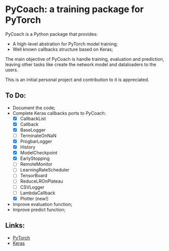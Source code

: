 # PyCoach: a training package for PyTorch

PyCoach is a Python package that provides:
- A high-level abstration for PyTorch model training;
- Well known callbacks structure based on Keras;

The main objective of PyCoach is handle training, evaluation and prediction, leaving other tasks like create the network model and dataloaders to the users.

This is an initial personal project and contribution to it is appreciated.

## To Do:

- Document the code;
- Complete Keras callbacks ports to PyCoach:
    - [x] CallbackList
    - [x] Callback
    - [x] BaseLogger
    - [ ] TerminateOnNaN
    - [x] ProgbarLogger
    - [x] History
    - [x] ModelCheckpoint
    - [x] EarlyStopping
    - [ ] RemoteMonitor
    - [ ] LearningRateScheduler
    - [ ] TensorBoard
    - [ ] ReduceLROnPlateau
    - [ ] CSVLogger
    - [ ] LambdaCallback
    - [x] Plotter (new!)
- Improve evaluation function;
- Improve predict function;

## Links:

- [PyTorch](https://github.com/pytorch/pytorch)
- [Keras](https://github.com/fchollet/keras)

